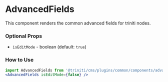 # AdvancedFields
This component renders the common advanced fields for triniti nodes.

### Optional Props
+ `isEditMode` - boolean (default: `true`)

### How to Use
```jsx harmony
import AdvancedFields from '@triniti/cms/plugins/common/components/advanced-fields';
<AdvancedFields isEditMode={false} />
```
